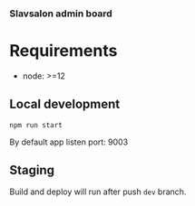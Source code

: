### Slavsalon admin board

# Requirements

* node: >=12

## Local development

`
npm run start
`

By default app listen port: 9003

## Staging

Build and deploy will run after push `dev` branch.
